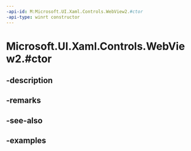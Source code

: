 ```yaml
---
-api-id: M:Microsoft.UI.Xaml.Controls.WebView2.#ctor
-api-type: winrt constructor
---
```


# Microsoft.UI.Xaml.Controls.WebView2.#ctor

<!--
public WebView2 ();
-->


## -description

## -remarks

## -see-also

## -examples


